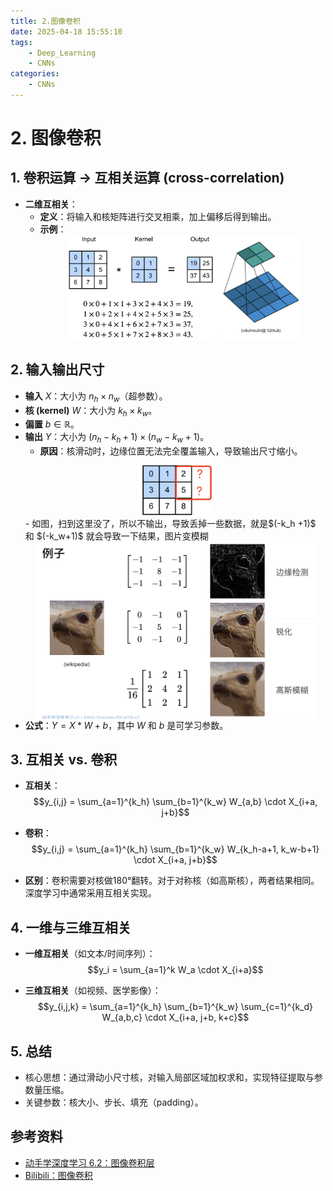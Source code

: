 ```yaml
---
title: 2.图像卷积
date: 2025-04-18 15:55:10
tags:
    - Deep_Learning
    - CNNs
categories:
    - CNNs
---
```

# 2. 图像卷积

## 1. **卷积运算 → 互相关运算 (cross-correlation)**

- **二维互相关**：
	- **定义**：将输入和核矩阵进行交叉相乘，加上偏移后得到输出。
	- **示例**：<img src="/images/img/img_cross1.png" width=370 style="display: block; margin: 0 auto;"/>

## 2. **输入输出尺寸**

- **输入** $X$：大小为 $n_h \times n_w$（超参数）。
- **核 (kernel)** $W$：大小为 $k_h \times k_w$。
- **偏置** $b \in \mathbb{R}$。
- **输出** $Y$：大小为 $(n_h - k_h + 1) \times (n_w - k_w + 1)$。
	- **原因**：核滑动时，边缘位置无法完全覆盖输入，导致输出尺寸缩小。
	<img src="/images/img/img_cross2.png" width=120 style="display: block; margin: 0 auto;"/>
	- 如图，扫到这里没了，所以不输出，导致丢掉一些数据，就是$(-k_h +1)$ 和 $(-k_w+1)$ 就会导致一下结果，图片变模糊
		 <img src="/images/img/img_cross3.png" width=450 style="display: block; margin: 0 auto;"/>
- **公式**：$Y = X * W + b$，其中 $W$ 和 $b$ 是可学习参数。

## 3. **互相关 vs. 卷积**

- **互相关**：
    $$y_{i,j} = \sum_{a=1}^{k_h} \sum_{b=1}^{k_w} W_{a,b} \cdot X_{i+a, j+b}$$

- **卷积**：
    $$y_{i,j} = \sum_{a=1}^{k_h} \sum_{b=1}^{k_w} W_{k_h-a+1, k_w-b+1} \cdot X_{i+a, j+b}$$

- **区别**：卷积需要对核做180°翻转。对于对称核（如高斯核），两者结果相同。深度学习中通常采用互相关实现。

## 4. 一维与三维互相关

- **一维互相关**（如文本/时间序列）：
    $$y_i = \sum_{a=1}^k W_a \cdot X_{i+a}$$

- **三维互相关**（如视频、医学影像）：
    $$y_{i,j,k} = \sum_{a=1}^{k_h} \sum_{b=1}^{k_w} \sum_{c=1}^{k_d} W_{a,b,c} \cdot X_{i+a, j+b, k+c}$$

## 5. **总结**
- 核心思想：通过滑动小尺寸核，对输入局部区域加权求和，实现特征提取与参数量压缩。
- 关键参数：核大小、步长、填充（padding）。

## 参考资料

- [动手学深度学习 6.2：图像卷积层](https://zh.d2l.ai/chapter_convolutional-neural-networks/conv-layer.html)
- [Bilibili：图像卷积](https://www.bilibili.com/video/BV1L64y1m7Nh?p=2)


